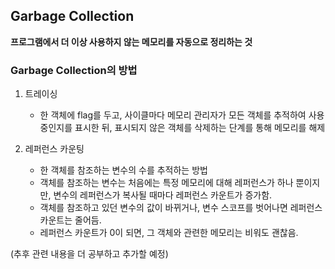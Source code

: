 ## Garbage Collection

**프로그램에서 더 이상 사용하지 않는 메모리를 자동으로 정리하는 것**

### Garbage Collection의 방법

1. 트레이싱

   - 한 객체에 flag를 두고, 사이클마다 메모리 관리자가 모든 객체를 추적하여 사용중인지를 표시한 뒤, 표시되지 않은 객체를 삭제하는 단계를 통해 메모리를 해제

2. 레퍼런스 카운팅
   - 한 객체를 참조하는 변수의 수를 추적하는 방법
   - 객체를 참조하는 변수는 처음에는 특정 메모리에 대해 레퍼런스가 하나 뿐이지만, 변수의 레퍼런스가 복사될 때마다 레퍼런스 카운트가 증가함.
   - 객체를 참조하고 있던 변수의 값이 바뀌거나, 변수 스코프를 벗어나면 레퍼런스 카운트는 줄어듬.
   - 레퍼런스 카운트가 0이 되면, 그 객체와 관련한 메모리는 비워도 괜찮음.

(추후 관련 내용을 더 공부하고 추가할 예정)

